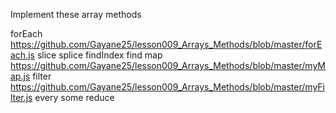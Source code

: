 Implement these array methods

forEach https://github.com/Gayane25/lesson009_Arrays_Methods/blob/master/forEach.js
slice
splice
findIndex
find
map https://github.com/Gayane25/lesson009_Arrays_Methods/blob/master/myMap.js
filter https://github.com/Gayane25/lesson009_Arrays_Methods/blob/master/myFilter.js
every
some
reduce
